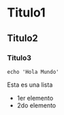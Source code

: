# Titulo1
## Titulo2
### Titulo3
```
echo 'Hola Mundo'
```
Esta es una lista
- 1er elemento
- 2do elemento
